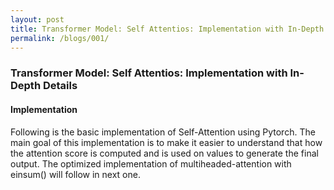 ```yaml
---
layout: post
title: Transformer Model: Self Attentios: Implementation with In-Depth Details
permalink: /blogs/001/
---
```


### Transformer Model: Self Attentios: Implementation with In-Depth Details

#### Implementation
Following is the basic implementation of Self-Attention using Pytorch. 
The main goal of this implementation is to make it easier to understand that how the 
attention score is computed and is used on values to generate the final output. 
The optimized implementation of multiheaded-attention with einsum() will follow in next one.

<script src="https://gist.github.com/makeesyai/e36430f95cabca165a384fa77519d398.js"></script>
